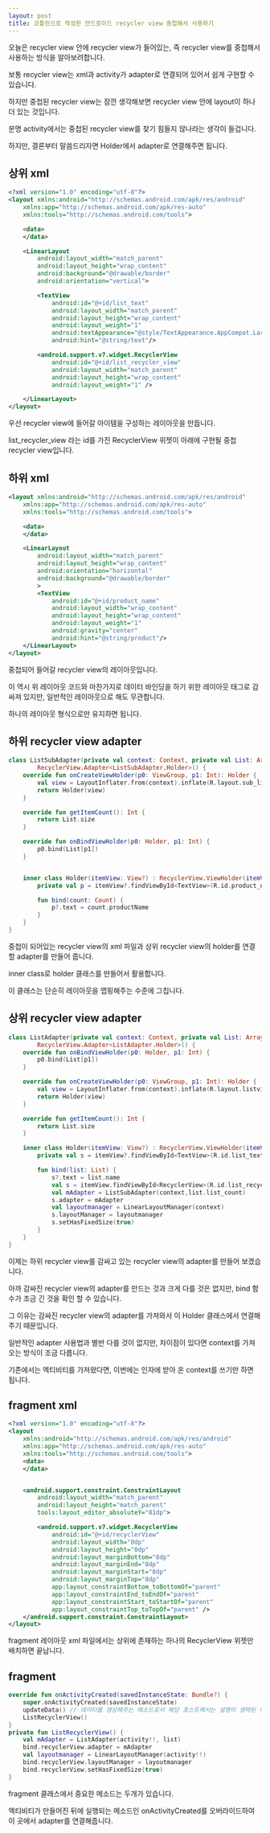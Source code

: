 ```yaml
---
layout: post
title: 코틀린으로 작성한 안드로이드 recycler view 중첩해서 사용하기
---
```


오늘은 recycler view 안에 recycler view가 들어있는, 즉 recycler view를 중첩해서 사용하는 방식을 알아보려합니다.

보통 recycler view는 xml과 activity가 adapter로 연결되어 있어서 쉽게 구현할 수 있습니다.

하지만 중첩된 recycler view는 잠깐 생각해보면 recycler view 안에 layout이 하나 더 있는 것입니다.

분명 activity에서는 중첩된 recycler view를 찾기 힘들지 않나라는 생각이 들겁니다.

하지만, 결론부터 말씀드리자면 Holder에서 adapter로 연결해주면 됩니다.

## 상위 xml

```xml
<?xml version="1.0" encoding="utf-8"?>
<layout xmlns:android="http://schemas.android.com/apk/res/android"
    xmlns:app="http://schemas.android.com/apk/res-auto"
    xmlns:tools="http://schemas.android.com/tools">

    <data>
    </data>

    <LinearLayout
        android:layout_width="match_parent"
        android:layout_height="wrap_content"
        android:background="@drawable/border"
        android:orientation="vertical">

        <TextView
            android:id="@+id/list_text"
            android:layout_width="match_parent"
            android:layout_height="wrap_content"
            android:layout_weight="1"
            android:textAppearance="@style/TextAppearance.AppCompat.Large"
            android:hint="@string/text"/>

        <android.support.v7.widget.RecyclerView
            android:id="@+id/list_recycler_view"
            android:layout_width="match_parent"
            android:layout_height="wrap_content"
            android:layout_weight="1" />

    </LinearLayout>
</layout>
```

우선 recycler view에 들어갈 아이템을 구성하는 레이아웃을 만듭니다.

list_recycler_view 라는 id를 가진 RecyclerView 위젯이 아래에 구현될 중첩 recycler view입니다.

## 하위 xml

```xml
<layout xmlns:android="http://schemas.android.com/apk/res/android"
    xmlns:app="http://schemas.android.com/apk/res-auto"
    xmlns:tools="http://schemas.android.com/tools">

    <data>
    </data>

    <LinearLayout
        android:layout_width="match_parent"
        android:layout_height="wrap_content"
        android:orientation="horizontal"
        android:background="@drawable/border"
        >
        <TextView
            android:id="@+id/product_name"
            android:layout_width="wrap_content"
            android:layout_height="wrap_content"
            android:layout_weight="1"
            android:gravity="center"
            android:hint="@string/product"/>
    </LinearLayout>
</layout>
```

중첩되어 들어갈 recycler view의 레이아웃입니다.

이 역시 위 레이아웃 코드와 마찬가지로 데이터 바인딩을 하기 위한 레이아웃 태그로 감싸져 있지만, 일반적인 레이아웃으로 해도 무관합니다.

하나의 레이아웃 형식으로만 유지하면 됩니다.

## 하위 recycler view adapter

```kotlin
class ListSubAdapter(private val context: Context, private val List: ArrayList<Count>) :
        RecyclerView.Adapter<ListSubAdapter.Holder>() {
    override fun onCreateViewHolder(p0: ViewGroup, p1: Int): Holder {
        val view = LayoutInflater.from(context).inflate(R.layout.sub_listview, p0, false)
        return Holder(view)
    }

    override fun getItemCount(): Int {
        return List.size
    }

    override fun onBindViewHolder(p0: Holder, p1: Int) {
        p0.bind(List[p1])
    }


    inner class Holder(itemView: View?) : RecyclerView.ViewHolder(itemView!!) {
        private val p = itemView?.findViewById<TextView>(R.id.product_name)

        fun bind(count: Count) {
            p?.text = count.productName
        }
    }
}
```

중첩이 되어있는 recycler view의 xml 파일과 상위 recycler view의 holder를 연결할 adapter를 만들어 줍니다.

inner class로 holder 클래스를 만들어서 활용합니다.

이 클래스는 단순히 레이아웃을 맵핑해주는 수준에 그칩니다.

## 상위 recycler view adapter

```kotlin
class ListAdapter(private val context: Context, private val List: ArrayList<List>) :
        RecyclerView.Adapter<ListAdapter.Holder>() {
    override fun onBindViewHolder(p0: Holder, p1: Int) {
        p0.bind(List[p1])
    }

    override fun onCreateViewHolder(p0: ViewGroup, p1: Int): Holder {
        val view = LayoutInflater.from(context).inflate(R.layout.listview, p0, false)
        return Holder(view)
    }

    override fun getItemCount(): Int {
        return List.size
    }

    inner class Holder(itemView: View?) : RecyclerView.ViewHolder(itemView!!) {
        private val s = itemView?.findViewById<TextView>(R.id.list_text)

        fun bind(list: List) {
            s?.text = list.name
            val s = itemView.findViewById<RecyclerView>(R.id.list_recycler_view)
            val mAdapter = ListSubAdapter(context,list.list_count)
            s.adapter = mAdapter
            val layoutmanager = LinearLayoutManager(context)
            s.layoutManager = layoutmanager
            s.setHasFixedSize(true)
        }
    }
}
```

이제는 하위 recycler view를 감싸고 있는 recycler view의 adapter를 만들어 보겠습니다.

아까 감싸진 recycler view의 adapter를 만드는 것과 크게 다를 것은 없지만, bind 함수가 조금 긴 것을 확인 할 수 있습니다.

그 이유는 감싸진 recycler view의 adapter를 가져와서 이 Holder 클래스에서 연결해주기 때문입니다.

일반적인 adapter 사용법과 별반 다를 것이 없지만, 차이점이 있다면 context를 가져오는 방식이 조금 다릅니다.

기존에서는 엑티비티를 가져왔다면, 이번에는 인자에 받아 온 context를 쓰기만 하면 됩니다.

## fragment xml

```xml
<?xml version="1.0" encoding="utf-8"?>
<layout
    xmlns:android="http://schemas.android.com/apk/res/android"
    xmlns:app="http://schemas.android.com/apk/res-auto"
    xmlns:tools="http://schemas.android.com/tools">
    <data>
    </data>


    <android.support.constraint.ConstraintLayout
        android:layout_width="match_parent"
        android:layout_height="match_parent"
        tools:layout_editor_absoluteY="81dp">

        <android.support.v7.widget.RecyclerView
            android:id="@+id/recyclerView"
            android:layout_width="0dp"
            android:layout_height="0dp"
            android:layout_marginBottom="8dp"
            android:layout_marginEnd="8dp"
            android:layout_marginStart="8dp"
            android:layout_marginTop="8dp"
            app:layout_constraintBottom_toBottomOf="parent"
            app:layout_constraintEnd_toEndOf="parent"
            app:layout_constraintStart_toStartOf="parent"
            app:layout_constraintTop_toTopOf="parent" />
    </android.support.constraint.ConstraintLayout>
</layout>
```

fragment 레이아웃 xml 파일에서는 상위에 존재하는 하나의 RecyclerView 위젯만 배치하면 끝납니다.

## fragment

```kotlin
override fun onActivityCreated(savedInstanceState: Bundle?) {
    super.onActivityCreated(savedInstanceState)
    updateData() // 데이터를 생성해주는 메소드로서 해당 포스트에서는 설명이 생략된 메소드입니다.
    ListRecyclerView()
}
private fun ListRecyclerView() {
    val mAdapter = ListAdapter(activity!!, list)
    bind.recyclerView.adapter = mAdapter
    val layoutmanager = LinearLayoutManager(activity!!)
    bind.recyclerView.layoutManager = layoutmanager
    bind.recyclerView.setHasFixedSize(true)
}
```

fragment 클래스에서 중요한 메소드는 두개가 있습니다.

엑티비티가 만들어진 뒤에 실행되는 메소드인 onActivityCreated를 오버라이드하여 이 곳에서 adapter를 연결해줍니다.

